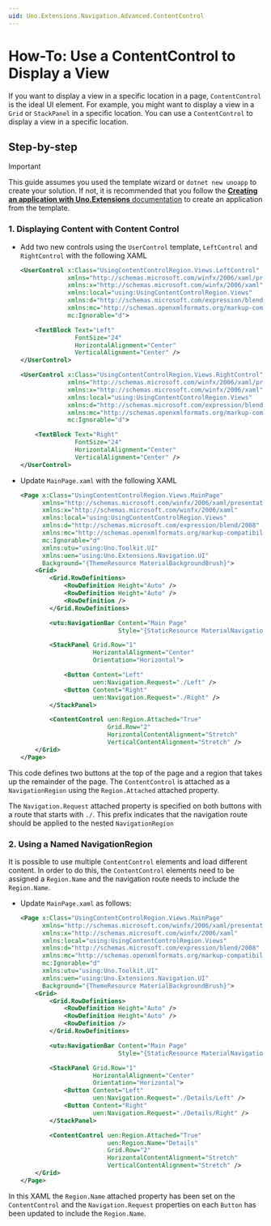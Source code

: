 ```yaml
---
uid: Uno.Extensions.Navigation.Advanced.ContentControl
---
```

# How-To: Use a ContentControl to Display a View

If you want to display a view in a specific location in a page, `ContentControl` is the ideal UI element. For example, you might want to display a view in a `Grid` or `StackPanel` in a specific location. You can use a `ContentControl` to display a view in a specific location.

## Step-by-step

> [!IMPORTANT]
> This guide assumes you used the template wizard or `dotnet new unoapp` to create your solution. If not, it is recommended that you follow the [**Creating an application with Uno.Extensions** documentation](xref:Uno.Extensions.HowToGettingStarted) to create an application from the template.

### 1. Displaying Content with Content Control

- Add two new controls using the `UserControl` template, `LeftControl` and `RightControl` with the following XAML

    ```xml
    <UserControl x:Class="UsingContentControlRegion.Views.LeftControl"
                 xmlns="http://schemas.microsoft.com/winfx/2006/xaml/presentation"
                 xmlns:x="http://schemas.microsoft.com/winfx/2006/xaml"
                 xmlns:local="using:UsingContentControlRegion.Views"
                 xmlns:d="http://schemas.microsoft.com/expression/blend/2008"
                 xmlns:mc="http://schemas.openxmlformats.org/markup-compatibility/2006"
                 mc:Ignorable="d">

        <TextBlock Text="Left"
                   FontSize="24"
                   HorizontalAlignment="Center"
                   VerticalAlignment="Center" />
    </UserControl>

    <UserControl x:Class="UsingContentControlRegion.Views.RightControl"
                 xmlns="http://schemas.microsoft.com/winfx/2006/xaml/presentation"
                 xmlns:x="http://schemas.microsoft.com/winfx/2006/xaml"
                 xmlns:local="using:UsingContentControlRegion.Views"
                 xmlns:d="http://schemas.microsoft.com/expression/blend/2008"
                 xmlns:mc="http://schemas.openxmlformats.org/markup-compatibility/2006"
                 mc:Ignorable="d">

        <TextBlock Text="Right"
                   FontSize="24"
                   HorizontalAlignment="Center"
                   VerticalAlignment="Center" />
    </UserControl>
    ```

- Update `MainPage.xaml` with the following XAML

    ```xml
    <Page x:Class="UsingContentControlRegion.Views.MainPage"
          xmlns="http://schemas.microsoft.com/winfx/2006/xaml/presentation"
          xmlns:x="http://schemas.microsoft.com/winfx/2006/xaml"
          xmlns:local="using:UsingContentControlRegion.Views"
          xmlns:d="http://schemas.microsoft.com/expression/blend/2008"
          xmlns:mc="http://schemas.openxmlformats.org/markup-compatibility/2006"
          mc:Ignorable="d"
          xmlns:utu="using:Uno.Toolkit.UI"
          xmlns:uen="using:Uno.Extensions.Navigation.UI"
          Background="{ThemeResource MaterialBackgroundBrush}">
        <Grid>
            <Grid.RowDefinitions>
                <RowDefinition Height="Auto" />
                <RowDefinition Height="Auto" />
                <RowDefinition />
            </Grid.RowDefinitions>

            <utu:NavigationBar Content="Main Page"
                               Style="{StaticResource MaterialNavigationBarStyle}" />

            <StackPanel Grid.Row="1"
                        HorizontalAlignment="Center"
                        Orientation="Horizontal">

                <Button Content="Left"
                        uen:Navigation.Request="./Left" />
                <Button Content="Right"
                        uen:Navigation.Request="./Right" />
            </StackPanel>

            <ContentControl uen:Region.Attached="True"
                            Grid.Row="2"
                            HorizontalContentAlignment="Stretch"
                            VerticalContentAlignment="Stretch" />
        </Grid>
    </Page>
    ```

This code defines two buttons at the top of the page and a region that takes up the remainder of the page. The `ContentControl` is attached as a `NavigationRegion` using the `Region.Attached` attached property.

The `Navigation.Request` attached property is specified on both buttons with a route that starts with `./`. This prefix indicates that the navigation route should be applied to the nested `NavigationRegion`

### 2. Using a Named NavigationRegion

It is possible to use multiple `ContentControl` elements and load different content. In order to do this, the `ContentControl` elements need to be assigned a `Region.Name` and the navigation route needs to include the `Region.Name`.

- Update `MainPage.xaml` as follows:

    ```xml
    <Page x:Class="UsingContentControlRegion.Views.MainPage"
          xmlns="http://schemas.microsoft.com/winfx/2006/xaml/presentation"
          xmlns:x="http://schemas.microsoft.com/winfx/2006/xaml"
          xmlns:local="using:UsingContentControlRegion.Views"
          xmlns:d="http://schemas.microsoft.com/expression/blend/2008"
          xmlns:mc="http://schemas.openxmlformats.org/markup-compatibility/2006"
          mc:Ignorable="d"
          xmlns:utu="using:Uno.Toolkit.UI"
          xmlns:uen="using:Uno.Extensions.Navigation.UI"
          Background="{ThemeResource MaterialBackgroundBrush}">
        <Grid>
            <Grid.RowDefinitions>
                <RowDefinition Height="Auto" />
                <RowDefinition Height="Auto" />
                <RowDefinition />
            </Grid.RowDefinitions>

            <utu:NavigationBar Content="Main Page"
                               Style="{StaticResource MaterialNavigationBarStyle}" />

            <StackPanel Grid.Row="1"
                        HorizontalAlignment="Center"
                        Orientation="Horizontal">
                <Button Content="Left"
                        uen:Navigation.Request="./Details/Left" />
                <Button Content="Right"
                        uen:Navigation.Request="./Details/Right" />
            </StackPanel>

            <ContentControl uen:Region.Attached="True"
                            uen:Region.Name="Details"
                            Grid.Row="2"
                            HorizontalContentAlignment="Stretch"
                            VerticalContentAlignment="Stretch" />
        </Grid>
    </Page>
    ```

In this XAML the `Region.Name` attached property has been set on the `ContentControl` and the `Navigation.Request` properties on each `Button` has been updated to include the `Region.Name`.
